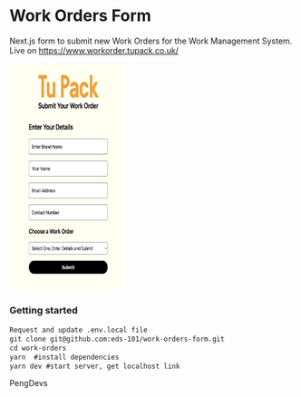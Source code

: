 Work Orders Form
=================

Next.js form to submit new Work Orders for the Work Management System.
Live on https://www.workorder.tupack.co.uk/

<img src="screenshot.png" alt="screenshot" width="200" height="400"/>

### Getting started
```
Request and update .env.local file
git clone git@github.com:eds-101/work-orders-form.git
cd work-orders
yarn  #install dependencies
yarn dev #start server, get localhost link
```

PengDevs 
